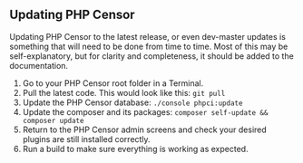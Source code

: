 Updating PHP Censor
-------------------

Updating PHP Censor to the latest release, or even dev-master updates is something that will need to be done from time to time. Most of this may be self-explanatory, but for clarity and completeness, it should be added to the documentation.

1. Go to your PHP Censor root folder in a Terminal.
2. Pull the latest code. This would look like this: `git pull`
3. Update the PHP Censor database: `./console phpci:update`
4. Update the composer and its packages: `composer self-update && composer update`
5. Return to the PHP Censor admin screens and check your desired plugins are still installed correctly.
7. Run a build to make sure everything is working as expected.
